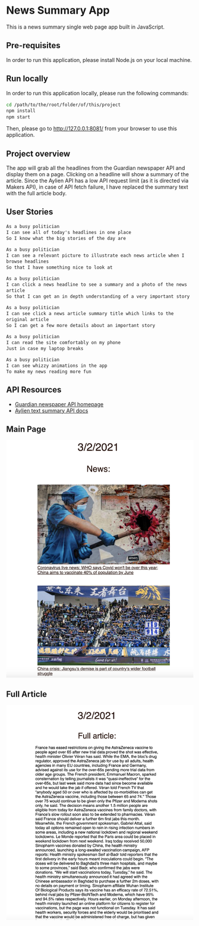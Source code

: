 # News Summary App
This is a news summary single web page app built in JavaScript.

## Pre-requisites
In order to run this application, please install Node.js on your local machine.

## Run locally
In order to run this application locally, please run the following commands:
```bash
cd /path/to/the/root/folder/of/this/project
npm install
npm start
```

Then, please go to http://127.0.0.1:8081/ from your browser to use this application.

## Project overview

The app will grab all the headlines from the Guardian newspaper API and display them on a page.  Clicking on a headline will show a summary of the article.
Since the Aylien API has a low API request limit (as it is directed via Makers API), in case of API fetch failure, I have replaced the summary text with the full article body.


## User Stories

```
As a busy politician
I can see all of today's headlines in one place
So I know what the big stories of the day are
```

```
As a busy politician
I can see a relevant picture to illustrate each news article when I browse headlines
So that I have something nice to look at
```

```
As a busy politician
I can click a news headline to see a summary and a photo of the news article
So that I can get an in depth understanding of a very important story
```

```
As a busy politician
I can see click a news article summary title which links to the original article
So I can get a few more details about an important story
```

```
As a busy politician
I can read the site comfortably on my phone
Just in case my laptop breaks
```

```
As a busy politician
I can see whizzy animations in the app
To make my news reading more fun
```


## API Resources

* [Guardian newspaper API homepage](http://open-platform.theguardian.com/documentation/)
* [Aylien text summary API docs](http://docs.aylien.com/docs/summarize)


## **Main Page**
![Main Page](main_page.png)
## **Full Article**
![Full Article](full_article.png)
